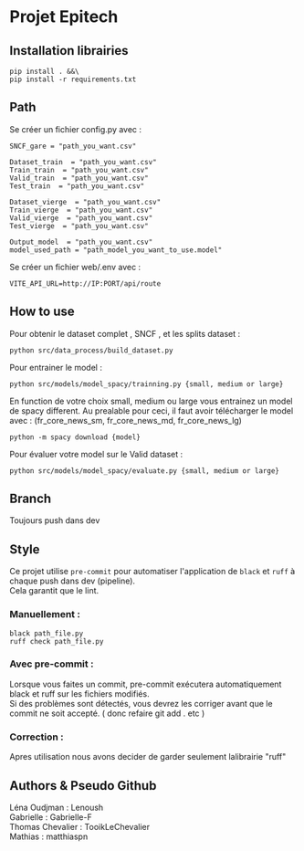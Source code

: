 # Projet Epitech  

## Installation librairies
```
pip install . &&\
pip install -r requirements.txt
```

## Path 
Se créer un fichier config.py avec : 
```
SNCF_gare = "path_you_want.csv"

Dataset_train  = "path_you_want.csv"
Train_train  = "path_you_want.csv"
Valid_train  = "path_you_want.csv"
Test_train  = "path_you_want.csv"

Dataset_vierge  = "path_you_want.csv"
Train_vierge  = "path_you_want.csv"
Valid_vierge  = "path_you_want.csv"
Test_vierge  = "path_you_want.csv"

Output_model  = "path_you_want.csv"
model_used_path = "path_model_you_want_to_use.model"
```


Se créer un fichier web/.env avec : 
````
VITE_API_URL=http://IP:PORT/api/route
````

## How to use 
Pour obtenir le dataset complet , SNCF , et les splits dataset :
````
python src/data_process/build_dataset.py
````

Pour entrainer le model :
````
python src/models/model_spacy/trainning.py {small, medium or large}
````

En function de votre choix small, medium ou large vous entrainez un model de spacy different.
Au prealable pour ceci, il faut avoir télécharger le model avec : (fr_core_news_sm, fr_core_news_md, fr_core_news_lg)
````
python -m spacy download {model}
````

Pour évaluer votre model sur le Valid dataset :
````
python src/models/model_spacy/evaluate.py {small, medium or large} 
````

## Branch 
Toujours push dans dev

## Style
Ce projet utilise `pre-commit` pour automatiser l'application de `black` et `ruff` à chaque push dans dev (pipeline).  
Cela garantit que le lint.

### Manuellement : 
```
black path_file.py 
ruff check path_file.py 
```
### Avec pre-commit : 
Lorsque vous faites un commit, pre-commit exécutera automatiquement black et ruff sur les fichiers modifiés.  
Si des problèmes sont détectés, vous devrez les corriger avant que le commit ne soit accepté. ( donc refaire git add . etc )  

### Correction : 
Apres utilisation nous avons decider de garder seulement lalibrairie "ruff"

## Authors & Pseudo Github
Léna Oudjman : Lenoush  
Gabrielle : Gabrielle-F  
Thomas Chevalier : TooikLeChevalier  
Mathias : matthiaspn


